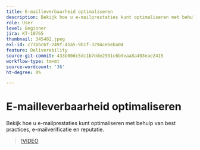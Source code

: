 ```yaml
---
title: E-mailleverbaarheid optimaliseren
description: Bekijk hoe u e-mailprestaties kunt optimaliseren met behulp van best practices, e-mailverificatie en reputatie.
role: User
level: Beginner
jira: KT-10765
thumbnail: 345482.jpeg
exl-id: c73bbc6f-249f-41a5-9b1f-3294cebeba04
feature: Deliverability
source-git-commit: 433b00dc5dc1b7dde2931c6b9eaa8a403eae2415
workflow-type: tm+mt
source-wordcount: '36'
ht-degree: 0%

---
```


# E-mailleverbaarheid optimaliseren

Bekijk hoe u e-mailprestaties kunt optimaliseren met behulp van best practices, e-mailverificatie en reputatie.

>[!VIDEO](https://video.tv.adobe.com/v/345482/?quality=12&learn=on)
